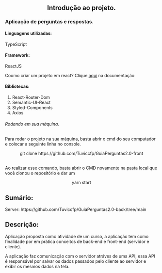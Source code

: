 
  <h2 align="center">Introdução ao projeto.</h4>

<h3>Aplicação de perguntas e respostas.</h3>

<h4>Linguagens utilizadas:</h4>
<p>TypeScript</p>

<h4>Framework:</h4>
<p>ReactJS</p> <span>Coomo criar um projeto em react? Clique <a href="https://github.com/facebook/create-react-app">aqui</a> na documentação</span>

<h4>Bibliotecas: </h4>
<ol>
  <li>React-Router-Dom</li>
  <li>Semantic-UI-React</li>
  <li>Styled-Components</li>
  <li>Axios</li>
</ol>

<h6>Rodando em sua máquina.</h6>
<p>Para rodar o projeto na sua máquina, basta abrir o cmd do seu computador e colocar a seguinte linha no console.</p>

<div align="center">
  git clone https://github.com/Tuviccfp/GuiaPerguntas2.0-front
</div>

<br/>
<p>Ao realizar esse comando, basta abrir o CMD novamente na pasta local que você clonou o repositório e dar um </p>

<div align="center">
  yarn start
</div>  

<h2>Sumário:</h2>
<p>Server: https://github.com/Tuviccfp/GuiaPerguntas2.0-back/tree/main</p>

<h2>Descrição:</h2>
<p>Aplicação proposta como atividade de um curso, a aplicação tem como finalidade por em prática conceitos de back-end e front-end (servidor e cliente).</p>
<p>A aplicação faz comunicação com o servidor atráves de uma API, essa API é responsável por salvar os dados passados pelo cliente ao servidor e exibir os mesmos dados na tela.</p>
